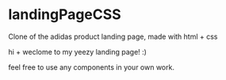 # landingPageCSS
Clone of the adidas product landing page, made with html + css


hi + weclome to my yeezy landing page! :)

feel free to use any components in your own work.
